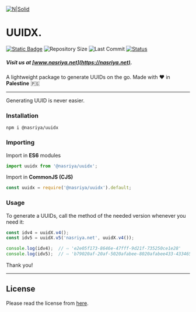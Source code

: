 [![N|Solid](https://static.wixstatic.com/media/72ffe6_da8d2142d49c42b29c96ba80c8a91a6c~mv2.png)](https://nasriya.net)
# UUIDX.
[![Static Badge](https://img.shields.io/badge/license-Free_(Restricted)-blue)](https://github.com/nasriyasoftware/UUIDX?tab=License-1-ov-file) ![Repository Size](https://img.shields.io/github/repo-size/nasriyasoftware/UUIDX.svg) ![Last Commit](https://img.shields.io/github/last-commit/nasriyasoftware/UUIDX.svg) [![Status](https://img.shields.io/badge/Status-Stable-green.svg)](link-to-your-status-page)
##### Visit us at [www.nasriya.net](https://nasriya.net).

A lightweight package to generate UUIDs on the go.
Made with ❤️ in **Palestine** 🇵🇸
___

Generating UUID is never easier.

### Installation
```shell
npm i @nasriya/uuidx
```

### Importing
Import in **ES6** modules 
```ts
import uuidx from '@nasriya/uuidx';
```
Import in **CommonJS (CJS)**
```js
const uuidx = require('@nasriya/uuidx').default;
```
### Usage

To generate a UUIDs, call the method of the needed version whenever you need it:

```ts
const idv4 = uuidX.v4();
const idv5 = uuidX.v5('nasriya.net', uuidX.v4());

console.log(idv4);  // ⇨ 'e2e05f173-8646e-47fff-9d21f-735250ce1e28'
console.log(idv5);  // ⇨ 'b79020af-20af-5020afabee-8020afabee433-433465' 
```
Thank you!
___
## License
Please read the license from [here](https://github.com/nasriyasoftware/UUIDX?tab=License-1-ov-file).